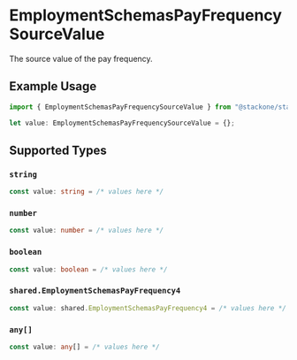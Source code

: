 # EmploymentSchemasPayFrequencySourceValue

The source value of the pay frequency.

## Example Usage

```typescript
import { EmploymentSchemasPayFrequencySourceValue } from "@stackone/stackone-client-ts/sdk/models/shared";

let value: EmploymentSchemasPayFrequencySourceValue = {};
```

## Supported Types

### `string`

```typescript
const value: string = /* values here */
```

### `number`

```typescript
const value: number = /* values here */
```

### `boolean`

```typescript
const value: boolean = /* values here */
```

### `shared.EmploymentSchemasPayFrequency4`

```typescript
const value: shared.EmploymentSchemasPayFrequency4 = /* values here */
```

### `any[]`

```typescript
const value: any[] = /* values here */
```

